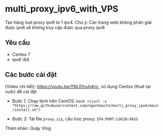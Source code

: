 # multi_proxy_ipv6_with_VPS
Tạo hàng loạt proxy ipv6 từ 1 ipv4. Chú ý: Các trang web không phân giải được ipv6 sẽ không truy cập được qua proxy ipv6

## Yêu cầu
- Centos 7
- Ipv6 \64

## Các bước cài đặt
[Video chi tiết]: https://youtu.be/YNL61nuh4nc, sử dụng Centos (thuê tại vultr) để cài đặt

- Bước 1. Chạy lệnh trên CentOS: `bash <(curl -s "https://raw.githubusercontent.com/ngochoaitn/multi_proxy_ipv6/main/install.sh")`

- Bước 2: Tải file `proxy.zip`, cấu trúc proxy: `IP4:PORT:LOGIN:PASS`

Thảm khảo: Quậy Vlog
